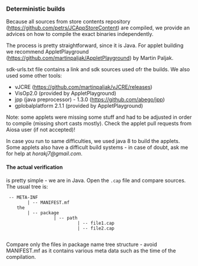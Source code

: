 ### Deterministic builds

Because all sources from store contents repository (https://github.com/petrs/JCAppStoreContent) are
compiled, we provide an advices on how to compile the exact binaries independently.

The process is pretty straightforward, since it is Java. For applet building we recommend
AppletPlayground (https://github.com/martinpaljak/AppletPlayground) by Martin Paljak.

sdk-urls.txt file contains a link and sdk sources used ofr the builds. We also used
some other tools:

 - vJCRE (https://github.com/martinpaljak/vJCRE/releases)
 - VisOp2.0 (provided by AppletPlayground)
 - jpp (java preprocessor) - 1.3.0 (https://github.com/abego/jpp)
 - gplobalplatform 2.1.1 (provided by AppletPlayground)
 
 Note: some applets were missing some stuff and had to be adjusted in order to compile
 (missing short casts mostly). Check the applet pull requests from Aiosa user (if not accepted)!
 
In case you run to same difficulties, we used java 8 to build the applets. Some applets also have
a difficult build systems - in case of doubt, ask me for help at _horakj7@gmail.com_.

#### The actual verification
is pretty simple - we are in Java. Open the `.cap` file and compare sources. The usual tree is:
```
 -- META-INF 
        | -- MANIFEST.mf
    the
        | -- package
                  | -- path
                           | -- file1.cap
                           | -- file2.cap
              
```
Compare only the files in package name tree structure - avoid MANIFEST.mf as it contains various meta data such as the time of the compilation.

